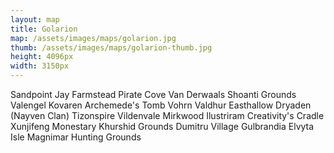 ```yaml
---
layout: map
title: Golarion
map: /assets/images/maps/golarion.jpg
thumb: /assets/images/maps/golarion-thumb.jpg
height: 4096px
width: 3150px
---
```

<span class="--left" style="top:920px;left:785px;">Sandpoint</span>
<span class="--left" style="top:957px;left:821px;">Jay Farmstead</span>
<span class="hidden --right" style="top:920px;left:612px;">Pirate Cove</span>
<span class="--right" style="top:475px;left:475px;">Van Derwaals</span>
<span class="moonfeather --right" style="top:560px;left:1106px;">Shoanti Grounds</span>
<span class="moonfeather --left" style="top:117px;left:2659px;">Valengel</span>
<span class="hidden moonfeather --left" style="top:221px;left:2119px;">Kovaren</span>
<span class="hidden moonfeather --left" style="top:2556px;left:2238px;">Archemede's Tomb</span>
<span class="venalis --left" style="top:1216px;left:2249px;">Vohrn Valdhur</span>
<span class="venalis --left" style="top:1024px;left:1668px;">Easthallow</span>
<span class="hidden venalis --left" style="top:778px;left:891px;">Dryaden (Nayven Clan)</span>
<span class="hidden venalis --right" style="top:802px;left:1578px;">Tizonspire</span>
<span class="stannis --right" style="top:936px;left:1801px;">Vildenvale</span>
<span class="zaradae --left" style="top:643px;left:2352px;">Mirkwood</span>
<span class="hidden anakis --right" style="top:1072px;left:1311px;">Ilustriram</span>
<span class="hidden anakis --left" style="top:3272px;left:1843px;">Creativity's Cradle</span>
<span class="pring --right" style="top:406px;left:1264px;">Xunjifeng Monestary</span>
<span class="pring --left" style="top:1897px;left:1723px;">Khurshid Grounds</span>
<span class="hidden pring --right" style="top:1869px;left:1523px;">Dumitru Village</span>
<span class="hidden pring --right" style="top:1934px;left:1596px;">Gulbrandia</span>
<span class="hidden pring --right" style="top:2890px;left:458px;">Elvyta Isle</span>
<span class="--right" style="top:1043px;left:458px;">Magnimar Hunting Grounds</span>
